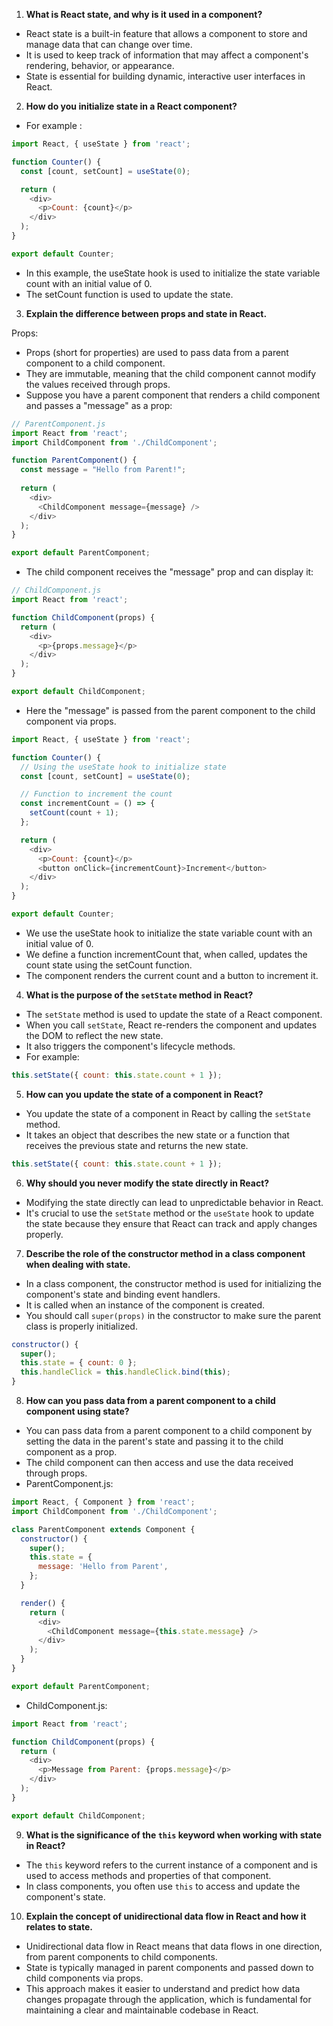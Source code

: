 1. **What is React state, and why is it used in a component?**

* React state is a built-in feature that allows a component to store and manage data that can change over time.
* It is used to keep track of information that may affect a component's rendering, behavior, or appearance.
* State is essential for building dynamic, interactive user interfaces in React.

2. **How do you initialize state in a React component?**

* For example :
```js
import React, { useState } from 'react';

function Counter() {
  const [count, setCount] = useState(0);

  return (
    <div>
      <p>Count: {count}</p>
    </div>
  );
}

export default Counter;
```

* In this example, the useState hook is used to initialize the state variable count with an initial value of 0.
* The setCount function is used to update the state.

  
3. **Explain the difference between props and state in React.**

Props:

* Props (short for properties) are used to pass data from a parent component to a child component.
* They are immutable, meaning that the child component cannot modify the values received through props.
* Suppose you have a parent component that renders a child component and passes a "message" as a prop:

```js
// ParentComponent.js
import React from 'react';
import ChildComponent from './ChildComponent';

function ParentComponent() {
  const message = "Hello from Parent!";
  
  return (
    <div>
      <ChildComponent message={message} />
    </div>
  );
}

export default ParentComponent;
```
* The child component receives the "message" prop and can display it:
```js
// ChildComponent.js
import React from 'react';

function ChildComponent(props) {
  return (
    <div>
      <p>{props.message}</p>
    </div>
  );
}

export default ChildComponent;
```

 * Here the "message" is passed from the parent component to the child component via props.

```js
import React, { useState } from 'react';

function Counter() {
  // Using the useState hook to initialize state
  const [count, setCount] = useState(0);

  // Function to increment the count
  const incrementCount = () => {
    setCount(count + 1);
  };

  return (
    <div>
      <p>Count: {count}</p>
      <button onClick={incrementCount}>Increment</button>
    </div>
  );
}

export default Counter;
```
* We use the useState hook to initialize the state variable count with an initial value of 0.
* We define a function incrementCount that, when called, updates the count state using the setCount function.
* The component renders the current count and a button to increment it.

4. **What is the purpose of the `setState` method in React?**

* The `setState` method is used to update the state of a React component.
* When you call `setState`, React re-renders the component and updates the DOM to reflect the new state.
* It also triggers the component's lifecycle methods.
* For example:

```js
this.setState({ count: this.state.count + 1 });
```

5. **How can you update the state of a component in React?**

* You update the state of a component in React by calling the `setState` method.
* It takes an object that describes the new state or a function that receives the previous state and returns the new state.

```js
this.setState({ count: this.state.count + 1 });
```

6. **Why should you never modify the state directly in React?**

* Modifying the state directly can lead to unpredictable behavior in React.
* It's crucial to use the `setState` method or the `useState` hook to update the state because they ensure that React can track and apply changes properly.

7. **Describe the role of the constructor method in a class component when dealing with state.**

* In a class component, the constructor method is used for initializing the component's state and binding event handlers.
* It is called when an instance of the component is created.
* You should call `super(props)` in the constructor to make sure the parent class is properly initialized.

```js
constructor() {
  super();
  this.state = { count: 0 };
  this.handleClick = this.handleClick.bind(this);
}
```

8. **How can you pass data from a parent component to a child component using state?**

* You can pass data from a parent component to a child component by setting the data in the parent's state and passing it to the child component as a prop.
* The child component can then access and use the data received through props.
* ParentComponent.js:
```js
import React, { Component } from 'react';
import ChildComponent from './ChildComponent';

class ParentComponent extends Component {
  constructor() {
    super();
    this.state = {
      message: 'Hello from Parent',
    };
  }

  render() {
    return (
      <div>
        <ChildComponent message={this.state.message} />
      </div>
    );
  }
}

export default ParentComponent;
```
* ChildComponent.js:
```js
import React from 'react';

function ChildComponent(props) {
  return (
    <div>
      <p>Message from Parent: {props.message}</p>
    </div>
  );
}

export default ChildComponent;
```

9. **What is the significance of the `this` keyword when working with state in React?**

* The `this` keyword refers to the current instance of a component and is used to access methods and properties of that component.
* In class components, you often use `this` to access and update the component's state.


10. **Explain the concept of unidirectional data flow in React and how it relates to state.**

* Unidirectional data flow in React means that data flows in one direction, from parent components to child components.
* State is typically managed in parent components and passed down to child components via props.
* This approach makes it easier to understand and predict how data changes propagate through the application, which is fundamental for maintaining a clear and maintainable codebase in React.

